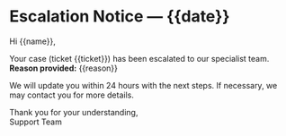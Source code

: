 # Escalation Notice — {{date}}

Hi {{name}},

Your case (ticket {{ticket}}) has been escalated to our specialist team.  
**Reason provided:** {{reason}}  

We will update you within 24 hours with the next steps. If necessary, we may contact you for more details.

Thank you for your understanding,  
Support Team
